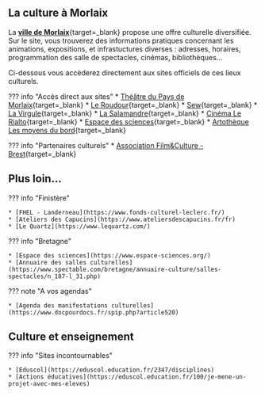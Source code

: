 ## La culture à Morlaix

La [**ville de Morlaix**](https://www.ville.morlaix.fr/VIVRE-A-MORLAIX/Culture-Loisirs){target=_blank} propose une offre culturelle diversifiée. Sur le site, vous  trouverez des informations pratiques concernant les animations, expositions, et infrastuctures diverses : adresses, horaires, programmation des salle de spectacles, cinémas, bibliothèques...

Ci-dessous vous accèderez directement aux sites officiels de ces lieux culturels.

??? info "Accès direct aux sites"
    * [Théâtre du Pays de Morlaix](https://www.theatre-du-pays-de-morlaix.fr/){target=_blank}
    * [Le Roudour](https://www.espace-roudour.com/){target=_blank}
    * [Sew](https://www.sew-morlaix.com/){target=_blank}
    * [La Virgule](https://www.ville.morlaix.fr/VIVRE-A-MORLAIX/Culture-Loisirs/La-Virgule){target=_blank}
    * [La Salamandre](https://cinemalasalamandre.fr/){target=_blank}
    * [Cinéma Le Rialto](https://www.allocine.fr/seance/salle_gen_csalle=P0357.html){target=_blank}
    * [Espace des sciences](https://www.espace-sciences.org/morlaix){target=_blank}
    * [Artothèque Les moyens du bord](https://lesmoyensdubord.wordpress.com/){target=_blank}

??? info "Partenaires culturels"
    * [Association Film&Culture - Brest](https://www.film-et-culture.fr/){target=_blank}

    

## Plus loin...

??? info "Finistère"

    * [FHEL - Landerneau](https://www.fonds-culturel-leclerc.fr/)
    * [Ateliers des Capucins](https://www.ateliersdescapucins.fr/fr)
    * [Le Quartz](https://www.lequartz.com/)
    
??? info "Bretagne"

    * [Espace des sciences](https://www.espace-sciences.org/)
    * [Annuaire des salles culturelles](https://www.spectable.com/bretagne/annuaire-culture/salles-spectacles/n_187-l_31.php)

??? note "A vos agendas"
    
    * [Agenda des manifestations culturelles](https://www.docpourdocs.fr/spip.php?article520)

## Culture et enseignement

??? info "Sites incontournables"
    
    * [Eduscol](https://eduscol.education.fr/2347/disciplines)
    * [Actions éducatives](https://eduscol.education.fr/100/je-mene-un-projet-avec-mes-eleves)
    
